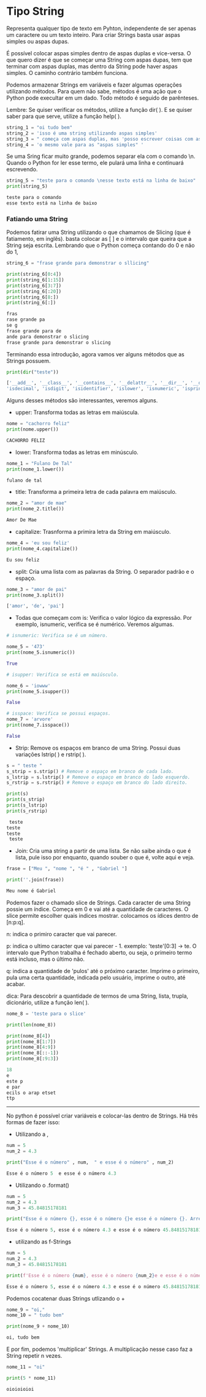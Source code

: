 # Tipo String

Representa qualquer tipo de texto em Pyhton, independente de ser apenas um caractere ou um texto inteiro. Para criar Strings basta usar aspas simples ou aspas dupas.

É possível colocar aspas simples dentro de aspas duplas e vice-versa. O que quero dizer é que se começar uma String com aspas dupas, tem que terminar com aspas duplas, mas dentro da String pode haver aspas simples. O caminho contrário também funciona.

Podemos armazenar Strings em variáveis e fazer algumas operações utilizando métodos. Para quem não sabe, métodos é uma ação que o Python pode execultar em um dado. Todo método é seguido de parênteses. 

Lembre: Se quiser verificar os métodos, utilize a função dir( ). E se quiser saber para que serve, utilize a função help( ).

```python
string_1 = "oi tudo bem"
string_2 = 'isso é uma string utilizando aspas simples'
string_3 = " começa com aspas duplas, mas 'posso escrever coisas com aspas simples dentro das aspas duplas', mas tenho que terminar com aspas duplas "
string_4 = 'o mesmo vale para as "aspas simples" '
```

Se uma Sring ficar muito grande, podemos separar ela com o comando \n. Quando o Python for ler esse termo, ele pulará uma linha e continuará escrevendo.

```python
string_5 = "teste para o comando \nesse texto está na linha de baixo"
print(string_5)

```

```python
teste para o comando
esse texto está na linha de baixo
```

### Fatiando uma String

Podemos fatirar uma String utilizando o que chamamos de Slicing (que é fatiamento, em inglês). basta colocar as [ ] e o intervalo que queira que a String seja escrita. Lembrando que o Python começa contando do 0 e não do 1,

```Python
string_6 = "frase grande para demonstrar o sllicing"

print(string_6[0:4])
print(string_6[1:15])
print(string_6[3:7])
print(string_6[:20])
print(string_6[8:])
print(string_6[:])

```

```Python
fras
rase grande pa
se g
frase grande para de
ande para demonstrar o slicing
frase grande para demonstrar o slicing
```

Terminando essa introdução, agora vamos ver alguns métodos que as Strings possuem.

```python
print(dir("teste"))
```

```python
['__add__', '__class__', '__contains__', '__delattr__', '__dir__', '__doc__', '__eq__', '__format__', '__ge__', '__getattribute__', '__getitem__', '__getnewargs__', '__gt__', '__hash__', '__init__', '__init_subclass__', '__iter__', '__le__', '__len__', '__lt__', '__mod__', '__mul__', '__ne__', '__new__', '__reduce__', '__reduce_ex__', '__repr__', '__rmod__', '__rmul__', '__setattr__', '__sizeof__', '__str__', '__subclasshook__', 'capitalize', 'casefold', 'center', 'count', 'encode', 'endswith', 'expandtabs', 'find', 'format', 'format_map', 'index', 'isalnum', 'isalpha', 'isascii',
'isdecimal', 'isdigit', 'isidentifier', 'islower', 'isnumeric', 'isprintable', 'isspace', 'istitle', 'isupper', 'join', 'ljust', 'lower', 'lstrip', 'maketrans', 'partition', 'replace', 'rfind', 'rindex', 'rjust', 'rpartition', 'rsplit', 'rstrip', 'split', 'splitlines', 'startswith', 'strip', 'swapcase', 'title', 'translate', 'upper', 'zfill']
```

Alguns desses métodos são interessantes, veremos alguns.

* upper: Transforma todas as letras em maiúscula.

```python
nome = "cachorro feliz"
print(nome.upper())

```

```python
CACHORRO FELIZ
```

* lower: Transforma todas as letras em minúsculo.

```python
nome_1 = "Fulano De Tal"
print(nome_1.lower())

```

```python
fulano de tal
```

* title: Transforma a primeira letra de cada palavra em maiúsculo.

```python
nome_2 = "amor de mae"
print(nome_2.title())

```

```python
Amor De Mae
```

* capitalize: Trasnforma a primira letra da String em maiúsculo.

```python
nome_4 = 'eu sou feliz'
print(nome_4.capitalize())

```

```python
Eu sou feliz
```

* split: Cria uma lista com as palavras da String. O separador padrão e o espaço.

```python
nome_3 = "amor de pai"
print(nome_3.split())

```

```python
['amor', 'de', 'pai']
```

* Todas que começam com is: Verifica o valor lógico da expressão. Por exemplo, isnumeric, verifica se é numérico. Veremos algumas.

```python
# isnumeric: Verifica se é um número.

nome_5 = '473'
print(nome_5.isnumeric())

```

```python
True
```

```python
# isupper: Verifica se está em maiúsculo.

nome_6 = 'iowww'
print(nome_5.isupper())

```

```python
False
```

```python
# isspace: Verifica se possui espaços.
nome_7 = 'arvore'
print(nome_7.isspace())

```

```python
False
```

* Strip: Remove os espaços em branco de uma String. Possui duas variações lstrip( ) e rstrip( ). 

```python
s = " teste "
s_strip = s.strip() # Remove o espaço em branco de cada lado.
s_lstrip = s.lstrip() # Remove o espaço em branco do lado esquerdo.
s_rstrip = s.rstrip() # Remove o espaço em branco do lado direito.

print(s)
print(s_strip)
print(s_lstrip)
print(s_rstrip)

```

```python
 teste 
teste
teste 
 teste
```

* Join: Cria uma string a partir de uma lista. Se não saibe ainda o que é lista, pule isso por enquanto, quando souber o que é, volte aqui e veja.

```Python
frase = ["Meu ", "nome ", "é " , "Gabriel "]

print(''.join(frase))
```

```Python
Meu nome é Gabriel 
```

Podemos fazer o chamado slice de Strings. Cada caracter de uma String possie um índice. Começa em 0 e vai até a quantidade de caracteres. O slice permite escolher quais indices mostrar. colocamos os ídices dentro de [n:p:q].

n: indica o primiro caracter que vai parecer.

p: indica o ultimo caracter que vai parecer - 1. exemplo: 'teste'[0:3] -> te. O intervalo que Python trabalha é fechado aberto, ou seja, o primeiro termo está incluso, mas o último não.

q: indica a quantidade de 'pulos' até o próximo caracter. Imprime o primeiro, pula uma certa quantidade, indicada pelo usuário, imprime o outro, até acabar.

dica: Para descobrir a quantidade de termos de uma String, lista, trupla, dicionário, utilize a função len( ).

```python
nome_8 = 'teste para o slice'

print(len(nome_8))

print(nome_8[4]) 
print(nome_8[1:7])
print(nome_8[4:9])
print(nome_8[::-1])
print(nome_8[:9:3])

```

```python
18
e
este p
e par
ecils o arap etset
ttp
```

--------------------------------------------------------------------------------------------------------------

No python é possível criar variáveis e colocar-las dentro de Strings. Há três formas de fazer isso:

* Utilizando a ,

```python
num = 5
num_2 = 4.3

print("Esse é o número" , num,  " e esse é o número" , num_2)
```

```python
Esse é o número 5  e esse é o número 4.3
```

* Utilizando o .format()

```python
num = 5
num_2 = 4.3
num_3 = 45.84815178181

print("Esse é o número {}, esse é o número {}e esse é o número {}. Arredondando o tereiro número, temos: {:.2f}".format(num, num_2, num3, num3)) # :.2f arredonda número real para duas casas decimais.

```

```python
Esse é o número 5, esse é o número 4.3 e esse é o número 45.84815178181. Arredondando o tereiro número, temos: 45.85
```

* utilizando as f-Strings

```python
num = 5
num_2 = 4.3
num_3 = 45.84815178181

print(f'Esse é o número {num}, esse é o número {num_2}e e esse é o número {num_3}. Arredondando o tereiro número, temos: {round(num_3, 2)}') # round() arredonda número real para quantas casas decimais quisermos.

```

```python
Esse é o número 5, esse é o número 4.3 e esse é o número 45.84815178181. Arredondando o tereiro número, temos: 45.85
```

Podemos cocatenar duas Strings utlizando o +

```python
nome_9 = "oi,"
nome_10 = " tudo bem"

print(nome_9 + nome_10)

```

```python
oi, tudo bem
```

E por fim, podemos 'multiplicar' Strings. A multiplicação nesse caso faz a String repetir n vezes.

```python
nome_11 = "oi"

print(5 * nome_11)

```

```python
oioioioioi
```
